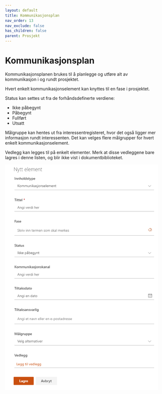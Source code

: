 ```yaml
---
layout: default
title: Kommunikasjonsplan
nav_order: 13
nav_exclude: false
has_children: false
parent: Prosjekt
---
```


# Kommunikasjonsplan

Kommunikasjonsplanen brukes til å planlegge og utføre alt av
kommunikasjon i og rundt prosjektet.

Hvert enkelt kommunikasjonselement kan knyttes til en fase i prosjektet.

Status kan settes ut fra de forhåndsdefinerte verdiene:

  - Ikke påbegynt
  - Påbegynt
  - Fullført
  - Utsatt

Målgruppe kan hentes ut fra interessentregisteret, hvor det også ligger mer informasjon rundt interessenten. Det kan velges flere målgrupper for hvert enkelt kommunikasjonselement.

Vedlegg kan legges til på enkelt elementer. Merk at disse vedleggene bare lagres i denne listen, og blir ikke vist i dokumentbiblioteket.

![](./media/image58.png)